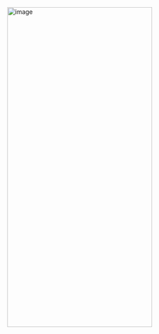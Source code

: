 <img width="332" height="734" alt="image" src="https://github.com/user-attachments/assets/aba13af1-293d-480c-9620-892c29134f49" />

